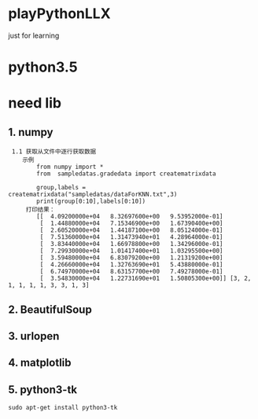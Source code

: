 # playPythonLLX
just for learning

# python3.5

# need lib 
## 1. numpy
     1.1 获取从文件中逐行获取数据
        示例
            from numpy import *
            from  sampledatas.gradedata import creatematrixdata

            group,labels = creatematrixdata("sampledatas/dataForKNN.txt",3)
            print(group[0:10],labels[0:10])
         打印结果：
            [[  4.09200000e+04   8.32697600e+00   9.53952000e-01]
             [  1.44880000e+04   7.15346900e+00   1.67390400e+00]
             [  2.60520000e+04   1.44187100e+00   8.05124000e-01]
             [  7.51360000e+04   1.31473940e+01   4.28964000e-01]
             [  3.83440000e+04   1.66978800e+00   1.34296000e-01]
             [  7.29930000e+04   1.01417400e+01   1.03295500e+00]
             [  3.59480000e+04   6.83079200e+00   1.21319200e+00]
             [  4.26660000e+04   1.32763690e+01   5.43880000e-01]
             [  6.74970000e+04   8.63157700e+00   7.49278000e-01]
             [  3.54830000e+04   1.22731690e+01   1.50805300e+00]] [3, 2, 1, 1, 1, 1, 3, 3, 1, 3]

## 2. BeautifulSoup

## 3. urlopen

## 4. matplotlib

## 5. python3-tk
    sudo apt-get install python3-tk


